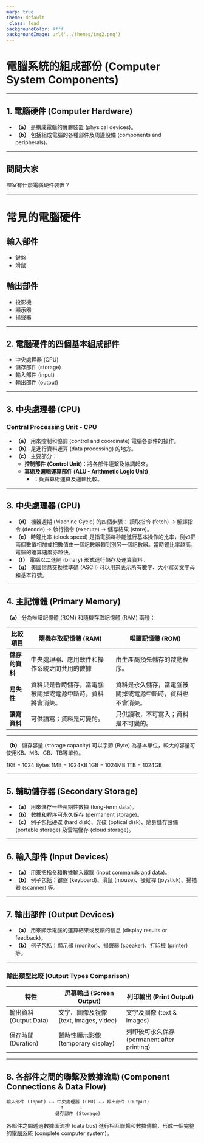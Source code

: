 ```yaml
---
marp: true
theme: default
_class: lead
backgroundColor: #fff
backgroundImage: url('../themes/img2.png')
---
```

<!-- _class: main -->

# 電腦系統的組成部份 (Computer System Components)
---


## 1. 電腦硬件 (Computer Hardware)

- **（a）** 是構成電腦的實體裝置 (physical devices)。
- **（b）** 包括組成電腦的各種部件及周邊設備 (components and peripherals)。
  
---
## 問問大家
課室有什麼電腦硬件裝置？

---



# 常見的電腦硬件

## 輸入部件
- 鍵盤
- 滑鼠

## 輸出部件
- 投影機
- 顯示器
- 揚聲器
---

## 2. 電腦硬件的四個基本組成部件

- 中央處理器 (CPU)
- 儲存部件 (storage)
- 輸入部件 (input) 
- 輸出部件 (output)

---

## 3. 中央處理器 (CPU)
### Central Processing Unit - CPU
- **（a）** 用來控制和協調 (control and coordinate) 電腦各部件的操作。
- **（b）** 是進行資料運算 (data processing) 的地方。
- **（c）** 主要部分：
  - **控制部件 (Control Unit)**：將各部件連繫及協調起來。
  - **算術及邏輯運算部件 (ALU - Arithmetic Logic Unit)**
    - ：負責算術運算及邏輯比較。

---
## 3. 中央處理器 (CPU)
- **（d）** 機器週期 (Machine Cycle) 的四個步驟：
  讀取指令 (fetch) → 解譯指令 (decode) → 執行指令 (execute) → 儲存結果 (store)。
- **（e）** 時鐘比率 (clock speed) 是指電腦每秒能進行基本操作的比率，例如把兩個數值相加或把數值由一個記數器轉到別另一個記數器。當時鐘比率越高，電腦的運算速度亦越快。
- **（f）** 電腦以二進制 (binary) 形式進行儲存及運算資料。
- **（g）** 美國信息交換標準碼 (ASCII) 可以用來表示所有數字、大小寫英文字母和基本符號。

---

## 4. 主記憶體 (Primary Memory)

**（a）** 分為唯讀記憶體 (ROM) 和隨機存取記憶體 (RAM) 兩種：

<table>
  <thead>
    <tr>
      <th>比較項目</th>
      <th>隨機存取記憶體 (RAM)</th>
      <th>唯讀記憶體 (ROM)</th>
    </tr>
  </thead>
  <tbody>
    <tr>
      <td><b>儲存的資料</b></td>
      <td>中央處理器、應用軟件和操作系統之間共用的數據</td>
      <td>由生產商預先儲存的啟動程序。</td>
    </tr>
    <tr>
      <td><b>易失性</b></td>
      <td>資料只是暫時儲存，當電腦被關掉或電源中斷時，資料將會消失。</td>
      <td>資料是永久儲存，當電腦被關掉或電源中斷時，資料也不會消失。</td>
    </tr>
    <tr>
      <td><b>讀寫資料</b></td>
      <td>可供讀寫；資料是可變的。</td>
      <td>只供讀取，不可寫入；資料是不可變的。</td>
    </tr>
  </tbody>
</table>

---

**（b）** 儲存容量 (storage capacity) 可以字節 (Byte) 為基本單位，較大的容量可使用KB、MB、GB、TB等單位。

1KB = 1024 Bytes
1MB = 1024KB
1GB = 1024MB
1TB = 1024GB

---

## 5. 輔助儲存器 (Secondary Storage)

- **（a）** 用來儲存一些長期性數據 (long-term data)。
- **（b）** 數據和程序可永久保存 (permanent storage)。
- **（c）** 例子包括硬碟 (hard disk)、光碟 (optical disk)、隨身儲存設備 (portable storage) 及雲端儲存 (cloud storage)。
---
## 6. 輸入部件 (Input Devices)

- **（a）** 用來把指令和數據輸入電腦 (input commands and data)。
- **（b）** 例子包括：鍵盤 (keyboard)、滑鼠 (mouse)、操縱桿 (joystick)、掃描器 (scanner) 等。

---
## 7. 輸出部件 (Output Devices)

- **（a）** 用來顯示電腦的運算結果或反饋的信息 (display results or feedback)。
- **（b）** 例子包括：顯示器 (monitor)、揚聲器 (speaker)、打印機 (printer) 等。

---
### 輸出類型比較 (Output Types Comparison)

| 特性 | 屏幕輸出 (Screen Output) | 列印輸出 (Print Output) |
|------|----------|----------|
| 輸出資料 (Output Data) | 文字、圖像及視像 (text, images, video) | 文字及圖像 (text & images) |
| 保存時間 (Duration) | 暫時性顯示影像 (temporary display) | 列印後可永久保存 (permanent after printing) |

---

## 8. 各部件之間的聯繫及數據流動 (Component Connections & Data Flow)

```
輸入部件 (Input) ←→ 中央處理器 (CPU) ←→ 輸出部件 (Output)
                    ↑      ↓
                  儲存部件 (Storage)
```

各部件之間透過數據匯流排 (data bus) 進行相互聯繫和數據傳輸，形成一個完整的電腦系統 (complete computer system)。